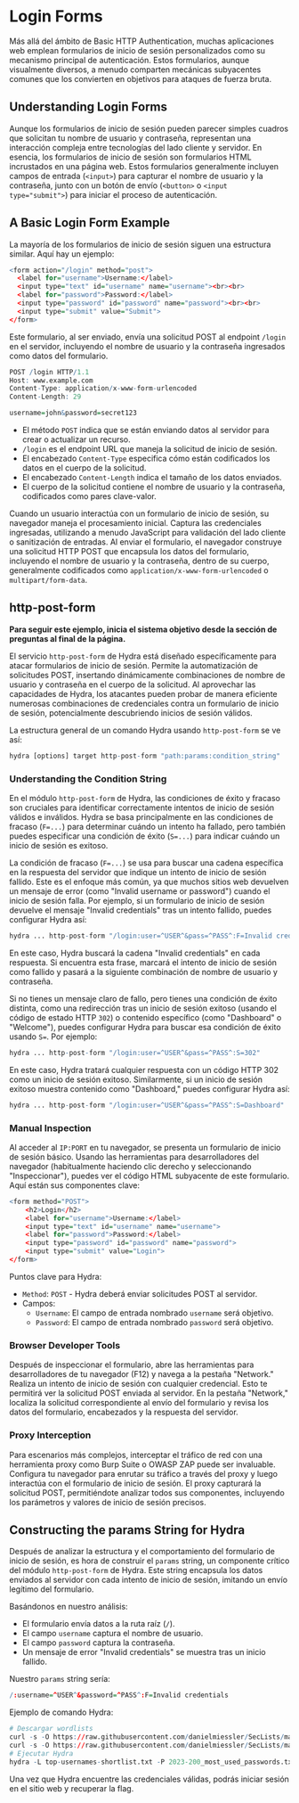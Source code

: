 # Login Forms

Más allá del ámbito de Basic HTTP Authentication, muchas aplicaciones web emplean formularios de inicio de sesión personalizados como su mecanismo principal de autenticación. Estos formularios, aunque visualmente diversos, a menudo comparten mecánicas subyacentes comunes que los convierten en objetivos para ataques de fuerza bruta.

## Understanding Login Forms

Aunque los formularios de inicio de sesión pueden parecer simples cuadros que solicitan tu nombre de usuario y contraseña, representan una interacción compleja entre tecnologías del lado cliente y servidor. En esencia, los formularios de inicio de sesión son formularios HTML incrustados en una página web. Estos formularios generalmente incluyen campos de entrada (`<input>`) para capturar el nombre de usuario y la contraseña, junto con un botón de envío (`<button>` o `<input type="submit">`) para iniciar el proceso de autenticación.

## A Basic Login Form Example

La mayoría de los formularios de inicio de sesión siguen una estructura similar. Aquí hay un ejemplo:

```r
<form action="/login" method="post">
  <label for="username">Username:</label>
  <input type="text" id="username" name="username"><br><br>
  <label for="password">Password:</label>
  <input type="password" id="password" name="password"><br><br>
  <input type="submit" value="Submit">
</form>
```

Este formulario, al ser enviado, envía una solicitud POST al endpoint `/login` en el servidor, incluyendo el nombre de usuario y la contraseña ingresados como datos del formulario.

```r
POST /login HTTP/1.1
Host: www.example.com
Content-Type: application/x-www-form-urlencoded
Content-Length: 29

username=john&password=secret123
```

- El método `POST` indica que se están enviando datos al servidor para crear o actualizar un recurso.
- `/login` es el endpoint URL que maneja la solicitud de inicio de sesión.
- El encabezado `Content-Type` especifica cómo están codificados los datos en el cuerpo de la solicitud.
- El encabezado `Content-Length` indica el tamaño de los datos enviados.
- El cuerpo de la solicitud contiene el nombre de usuario y la contraseña, codificados como pares clave-valor.

Cuando un usuario interactúa con un formulario de inicio de sesión, su navegador maneja el procesamiento inicial. Captura las credenciales ingresadas, utilizando a menudo JavaScript para validación del lado cliente o sanitización de entradas. Al enviar el formulario, el navegador construye una solicitud HTTP POST que encapsula los datos del formulario, incluyendo el nombre de usuario y la contraseña, dentro de su cuerpo, generalmente codificados como `application/x-www-form-urlencoded` o `multipart/form-data`.

## http-post-form

**Para seguir este ejemplo, inicia el sistema objetivo desde la sección de preguntas al final de la página.**

El servicio `http-post-form` de Hydra está diseñado específicamente para atacar formularios de inicio de sesión. Permite la automatización de solicitudes POST, insertando dinámicamente combinaciones de nombre de usuario y contraseña en el cuerpo de la solicitud. Al aprovechar las capacidades de Hydra, los atacantes pueden probar de manera eficiente numerosas combinaciones de credenciales contra un formulario de inicio de sesión, potencialmente descubriendo inicios de sesión válidos.

La estructura general de un comando Hydra usando `http-post-form` se ve así:

```r
hydra [options] target http-post-form "path:params:condition_string"
```

### Understanding the Condition String

En el módulo `http-post-form` de Hydra, las condiciones de éxito y fracaso son cruciales para identificar correctamente intentos de inicio de sesión válidos e inválidos. Hydra se basa principalmente en las condiciones de fracaso (`F=...`) para determinar cuándo un intento ha fallado, pero también puedes especificar una condición de éxito (`S=...`) para indicar cuándo un inicio de sesión es exitoso.

La condición de fracaso (`F=...`) se usa para buscar una cadena específica en la respuesta del servidor que indique un intento de inicio de sesión fallido. Este es el enfoque más común, ya que muchos sitios web devuelven un mensaje de error (como "Invalid username or password") cuando el inicio de sesión falla. Por ejemplo, si un formulario de inicio de sesión devuelve el mensaje "Invalid credentials" tras un intento fallido, puedes configurar Hydra así:

```r
hydra ... http-post-form "/login:user=^USER^&pass=^PASS^:F=Invalid credentials"
```

En este caso, Hydra buscará la cadena "Invalid credentials" en cada respuesta. Si encuentra esta frase, marcará el intento de inicio de sesión como fallido y pasará a la siguiente combinación de nombre de usuario y contraseña.

Si no tienes un mensaje claro de fallo, pero tienes una condición de éxito distinta, como una redirección tras un inicio de sesión exitoso (usando el código de estado HTTP `302`) o contenido específico (como "Dashboard" o "Welcome"), puedes configurar Hydra para buscar esa condición de éxito usando `S=`. Por ejemplo:

```r
hydra ... http-post-form "/login:user=^USER^&pass=^PASS^:S=302"
```

En este caso, Hydra tratará cualquier respuesta con un código HTTP 302 como un inicio de sesión exitoso. Similarmente, si un inicio de sesión exitoso muestra contenido como "Dashboard," puedes configurar Hydra así:

```r
hydra ... http-post-form "/login:user=^USER^&pass=^PASS^:S=Dashboard"
```

### Manual Inspection

Al acceder al `IP:PORT` en tu navegador, se presenta un formulario de inicio de sesión básico. Usando las herramientas para desarrolladores del navegador (habitualmente haciendo clic derecho y seleccionando "Inspeccionar"), puedes ver el código HTML subyacente de este formulario. Aquí están sus componentes clave:

```r
<form method="POST">
    <h2>Login</h2>
    <label for="username">Username:</label>
    <input type="text" id="username" name="username">
    <label for="password">Password:</label>
    <input type="password" id="password" name="password">
    <input type="submit" value="Login">
</form>
```

Puntos clave para Hydra:

- `Method`: `POST` - Hydra deberá enviar solicitudes POST al servidor.
- Campos:
    - `Username`: El campo de entrada nombrado `username` será objetivo.
    - `Password`: El campo de entrada nombrado `password` será objetivo.

### Browser Developer Tools

Después de inspeccionar el formulario, abre las herramientas para desarrolladores de tu navegador (F12) y navega a la pestaña "Network." Realiza un intento de inicio de sesión con cualquier credencial. Esto te permitirá ver la solicitud POST enviada al servidor. En la pestaña "Network," localiza la solicitud correspondiente al envío del formulario y revisa los datos del formulario, encabezados y la respuesta del servidor.

### Proxy Interception

Para escenarios más complejos, interceptar el tráfico de red con una herramienta proxy como Burp Suite o OWASP ZAP puede ser invaluable. Configura tu navegador para enrutar su tráfico a través del proxy y luego interactúa con el formulario de inicio de sesión. El proxy capturará la solicitud POST, permitiéndote analizar todos sus componentes, incluyendo los parámetros y valores de inicio de sesión precisos.

## Constructing the params String for Hydra

Después de analizar la estructura y el comportamiento del formulario de inicio de sesión, es hora de construir el `params` string, un componente crítico del módulo `http-post-form` de Hydra. Este string encapsula los datos enviados al servidor con cada intento de inicio de sesión, imitando un envío legítimo del formulario.

Basándonos en nuestro análisis:

- El formulario envía datos a la ruta raíz (`/`).
- El campo `username` captura el nombre de usuario.
- El campo `password` captura la contraseña.
- Un mensaje de error "Invalid credentials" se muestra tras un inicio fallido.

Nuestro `params` string sería:

```r
/:username=^USER^&password=^PASS^:F=Invalid credentials
```

Ejemplo de comando Hydra:

```r
# Descargar wordlists
curl -s -O https://raw.githubusercontent.com/danielmiessler/SecLists/master/Usernames/top-usernames-shortlist.txt
curl -s -O https://raw.githubusercontent.com/danielmiessler/SecLists/master/Passwords/2023-200_most_used_passwords.txt
# Ejecutar Hydra
hydra -L top-usernames-shortlist.txt -P 2023-200_most_used_passwords.txt -f IP -s 5000 http-post-form "/:username=^USER^&password=^PASS^:F=Invalid credentials"
```

Una vez que Hydra encuentre las credenciales válidas, podrás iniciar sesión en el sitio web y recuperar la flag.